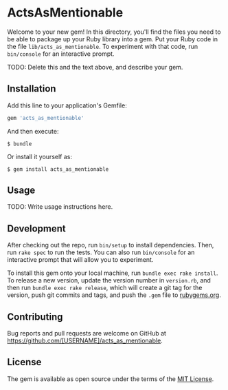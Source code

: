 # ActsAsMentionable

Welcome to your new gem! In this directory, you'll find the files you need to be able to package up your Ruby library into a gem. Put your Ruby code in the file `lib/acts_as_mentionable`. To experiment with that code, run `bin/console` for an interactive prompt.

TODO: Delete this and the text above, and describe your gem.

## Installation

Add this line to your application's Gemfile:

```ruby
gem 'acts_as_mentionable'
```

And then execute:

    $ bundle

Or install it yourself as:

    $ gem install acts_as_mentionable

## Usage

TODO: Write usage instructions here.

## Development

After checking out the repo, run `bin/setup` to install dependencies. Then, run `rake spec` to run the tests. You can also run `bin/console` for an interactive prompt that will allow you to experiment.

To install this gem onto your local machine, run `bundle exec rake install`. To release a new version, update the version number in `version.rb`, and then run `bundle exec rake release`, which will create a git tag for the version, push git commits and tags, and push the `.gem` file to [rubygems.org](https://rubygems.org).

## Contributing

Bug reports and pull requests are welcome on GitHub at https://github.com/[USERNAME]/acts_as_mentionable.

## License

The gem is available as open source under the terms of the [MIT License](https://opensource.org/licenses/MIT).

